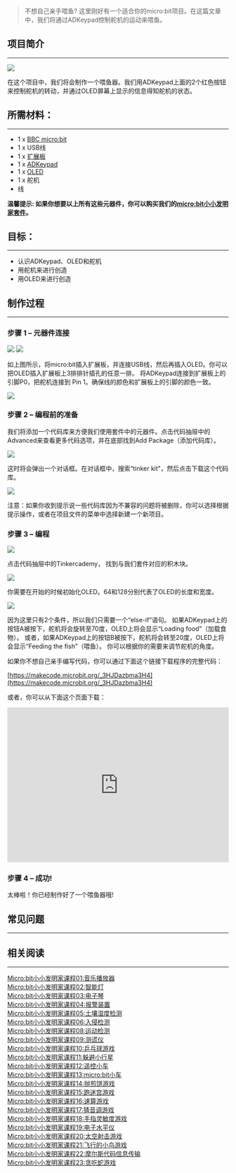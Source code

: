 
> 不想自己亲手喂鱼? 这里刚好有一个适合你的micro:bit项目。在这篇文章中，我们将通过ADKeypad控制舵机的运动来喂鱼。

## 项目简介    
---

![](https://i.imgur.com/QO4eC0H.png)  

在这个项目中，我们将会制作一个喂鱼器。我们用ADKeypad上面的2个红色按钮来控制舵机的转动，并通过OLED屏幕上显示的信息得知舵机的状态。    

## 所需材料： 
---
- 1 x [BBC micro:bit](http://www.elecfreaks.com/estore/micro-bit-board.html)  
- 1 x USB线  
- 1 x [扩展板](http://www.elecfreaks.com/estore/elecfreaks-micro-bit-breakout-board.html)  
- 1 x [ADKeypad](https://www.elecfreaks.com/estore/octopus-adkeypad.html)  
- 1 x [OLED](https://www.elecfreaks.com/estore/iic-oled.html)  
- 1 x 舵机  
- 线  

**温馨提示: 如果你想要以上所有这些元器件，你可以购买我们的[micro:bit小小发明家套件](https://item.taobao.com/item.htm?spm=a230r.7195193.1997079397.9.z3IMPf&id=564707672256&abbucket=5)。**


## 目标：  
---
- 认识ADKeypad、OLED和舵机
- 用舵机来进行创造
- 用OLED来进行创造


## 制作过程  
---
### 步骤 1 – 元器件连接  

![](https://i.imgur.com/FNUJhZ3.jpg)
![](https://i.imgur.com/BAovMFM.jpg)

如上图所示，将micro:bit插入扩展板，并连接USB线，然后再插入OLED。你可以把OLED插入扩展板上3排排针插孔的任意一排。
将ADKeypad连接到扩展板上的引脚P0，把舵机连接到 Pin 1。确保线的颜色和扩展板上的引脚的颜色一致。

![](https://i.imgur.com/FHD6oh8.jpg)


### 步骤 2 – 编程前的准备  

我们将添加一个代码库来方便我们使用套件中的元器件。点击代码抽屉中的Advanced来查看更多代码选项，并在底部找到Add Package（添加代码库）。 

![](https://i.imgur.com/TF3bfdq.jpg)

这时将会弹出一个对话框。在对话框中，搜索“tinker kit"，然后点击下载这个代码库。

![](https://i.imgur.com/nOIgk5u.png)

注意：如果你收到提示说一些代码库因为不兼容的问题将被删除，你可以选择根据提示操作，或者在项目文件的菜单中选择新建一个新项目。


### 步骤 3 – 编程  

![](https://i.imgur.com/qLksxfG.jpg)

点击代码抽屉中的Tinkercademy， 找到与我们套件对应的积木块。

![](https://i.imgur.com/6CUN5SW.jpg)

你需要在开始的时候初始化OLED。64和128分别代表了OLED的长度和宽度。

![](https://i.imgur.com/gRJsbmX.jpg)

因为这里只有2个条件，所以我们只需要一个“else-if”语句。
如果ADKeypad上的按钮A被按下，舵机将会旋转至70度，OLED上将会显示“Loading food”（加载食物）。 
或者，如果ADKeypad上的按钮B被按下，舵机将会转至20度，OLED上将会显示“Feeding the fish”（喂鱼）。
你可以根据你的需要来调节舵机的角度。

如果你不想自己亲手编写代码，你可以通过下面这个链接下载程序的完整代码：

[https://makecode.microbit.org/_3HJDazbma3H4](https://makecode.microbit.org/_3HJDazbma3H4)

或者，你可以从下面这个页面下载：

<div style="position:relative;height:0;padding-bottom:70%;overflow:hidden;"><iframe style="position:absolute;top:0;left:0;width:100%;height:100%;" src="https://makecode.microbit.org/#pub:_3HJDazbma3H4" frameborder="0" sandbox="allow-popups allow-forms allow-scripts allow-same-origin"></iframe></div>


### 步骤 4 – 成功!  

太棒啦！你已经制作好了一个喂鱼器哦!


## 常见问题
---


## 相关阅读  
---

[Micro:bit小小发明家课程01:音乐播放器](/Micro_bit_Tinker_Kit_Case_01_Music_Machine_CN/)                         
[Micro:bit小小发明家课程02:智能灯](/Micro_bit_Tinker_Kit_Case_02_Smart_Light_CN/)    
[Micro:bit小小发明家课程03:电子琴](/Micro_bit_Tinker_Kit_Case_03_Electro_Theremin_CN/)  
[Micro:bit小小发明家课程04:报警装置](/Micro_bit_Tinker_Kit_Case_04_Simple_Alarm_Box_CN/)  
[Micro:bit小小发明家课程05:土壤湿度检测](/Micro_bit_Tinker_Kit_Case_05_Plant_Monitoring_Device_CN/)  
[Micro:bit小小发明家课程06:入侵检测](/Micro_bit_Tinker_Kit_Case_06_Intruder_Detection_CN/)    
[Micro:bit小小发明家课程08:运动检测](/Micro_bit_Tinker_Kit_Case_08_Motion_Detector_CN/)  
[Micro:bit小小发明家课程09:测谎仪](/Micro_bit_Tinker_Kit_Case_09_Lie_Detector_CN/)  
[Micro:bit小小发明家课程10:乒乓球游戏](/Micro_bit_Tinker_Kit_Case_10_PADDLEBALLSUPERSMASHEM_CN/)  
[Micro:bit小小发明家课程11:躲避小行星](/Micro_bit_Tinker_Kit_Case_11_Avoid_Asteroids_CN/)  
[Micro:bit小小发明家课程12:遥控小车](/Micro_bit_Tinker_Kit_Case_12_Remote_Control_Everything_CN/)  
[Micro:bit小小发明家课程13:micro:bit小车](/Micro_bit_Tinker_Kit_Case_13_Micro_Bit_Car_CN/)  
[Micro:bit小小发明家课程14:抛煎饼游戏](/Micro_bit_Tinker_Kit_Case_14_Flipping_Pancakes_CN/)  
[Micro:bit小小发明家课程15:跑迷宫游戏](/Micro_bit_Tinker_Kit_Case_15_Maze_Runner_CN/)  
[Micro:bit小小发明家课程16:速算游戏](/Micro_bit_Tinker_Kit_Case_16_QUICK_MATHS_CN/)  
[Micro:bit小小发明家课程17:猜音调游戏](/Micro_bit_Tinker_Kit_Case_17_Pitch_Perfect_CN/)  
[Micro:bit小小发明家课程18:手指灵敏度游戏](/Micro_bit_Tinker_Kit_Case_18_Finger_Dexterity_CN/)  
[Micro:bit小小发明家课程19:电子水平仪](/Micro_bit_Tinker_Kit_Case_19_Electric_Spirit_Level_CN/)  
[Micro:bit小小发明家课程20:太空射击游戏](/Micro_bit_Tinker_Kit_Case_20_Space_Shooter_CN/)  
[Micro:bit小小发明家课程21:飞行的小鸟游戏](/Micro_bit_Tinker_Kit_Case_21_Flappy_Bird_CN/)  
[Micro:bit小小发明家课程22:摩尔斯代码信息传输](/Micro_bit_Tinker_Kit_Case_22_Wire_Transmission_CN/)  
[Micro:bit小小发明家课程23:贪吃蛇游戏](/Micro_bit_Tinker_Kit_Case_23_Snake_Game_CN/)  
